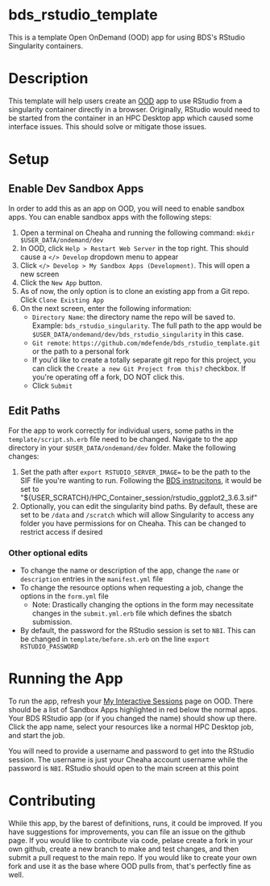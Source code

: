 # bds_rstudio_template
This is a template Open OnDemand (OOD) app for using BDS's RStudio Singularity containers. 

# Description
This template will help users create an [OOD](https://rc.uab.edu) app to use RStudio from a singularity container directly in a browser. Originally, RStudio would need to be started from the container in an HPC Desktop app which caused some interface issues. This should solve or mitigate those issues.

# Setup

## Enable Dev Sandbox Apps

In order to add this as an app on OOD, you will need to enable sandbox apps. You can enable sandbox apps with the following steps:

1. Open a terminal on Cheaha and running the following command: `mkdir $USER_DATA/ondemand/dev`
2. In OOD, click `Help > Restart Web Server` in the top right. This should cause a `</> Develop` dropdown menu to appear
3. Click `</> Develop > My Sandbox Apps (Development)`. This will open a new screen
4. Click the `New App` button. 
5. As of now, the only option is to clone an existing app from a Git repo. Click `Clone Existing App`
6. On the next screen, enter the following information:
    - `Directory Name`: the directory name the repo will be saved to. Example: `bds_rstudio_singularity`. The full path to the app would be `$USER_DATA/ondemand/dev/bds_rstudio_singularity` in this case. 
    - `Git remote`: `https://github.com/mdefende/bds_rstudio_template.git` or the path to a personal fork
    - If you'd like to create a totally separate git repo for this project, you can click the `Create a new Git Project from this?` checkbox. If you're operating off a fork, DO NOT click this.
    - Click `Submit`

## Edit Paths

For the app to work correctly for individual users, some paths in the `template/script.sh.erb` file need to be changed. Navigate to the app directory in your `$USER_DATA/ondemand/dev` folder. Make the following changes:

1. Set the path after `export RSTUDIO_SERVER_IMAGE=` to be the path to the SIF file you're wanting to run. Following the [BDS instrucitons](https://u-bds.github.io/training_guides/intro_to_docker_rstudio_part3.html), it would be set to "${USER_SCRATCH}/HPC_Container_session/rstudio_ggplot2_3.6.3.sif"
2. Optionally, you can edit the singularity bind paths. By default, these are set to be `/data` and `/scratch` which will allow Singularity to access any folder you have permissions for on Cheaha. This can be changed to restrict access if desired

### Other optional edits

- To change the name or description of the app, change the `name` or `description` entries in the `manifest.yml` file
- To change the resource options when requesting a job, change the options in the `form.yml` file
    - Note: Drastically changing the options in the form may necessitate changes in the `submit.yml.erb` file which defines the sbatch submission.
- By default, the password for the RStudio session is set to `NBI`. This can be changed in `template/before.sh.erb` on the line `export RSTUDIO_PASSWORD`

# Running the App

To run the app, refresh your [My Interactive Sessions](https://rc.uab.edu/pun/sys/dashboard/batch_connect/sessions) page on OOD. There should be a list of Sandbox Apps highlighted in red below the normal apps. Your BDS RStudio app (or if you changed the name) should show up there. Click the app name, select your resources like a normal HPC Desktop job, and start the job.

You will need to provide a username and password to get into the RStudio session. The username is just your Cheaha account username while the password is `NBI`. RStudio should open to the main screen at this point

# Contributing

While this app, by the barest of definitions, runs, it could be improved. If you have suggestions for improvements, you can file an issue on the github page. If you would like to contribute via code, pelase create a fork in your own github, create a new branch to make and test changes, and then submit a pull request to the main repo. If you would like to create your own fork and use it as the base where OOD pulls from, that's perfectly fine as well.
